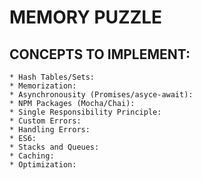 # MEMORY PUZZLE

## CONCEPTS TO IMPLEMENT:
    * Hash Tables/Sets:
    * Memorization:
    * Asynchronousity (Promises/asyce-await):
    * NPM Packages (Mocha/Chai):
    * Single Responsibility Principle:
    * Custom Errors:
    * Handling Errors:
    * ES6:
    * Stacks and Queues:
    * Caching:
    * Optimization:
